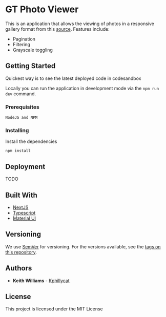 # GT Photo Viewer

This is an application that allows the viewing of photos in a responsive gallery format from this [source](https://pastebin.com/BmA8B0tY). Features include:

- Pagination
- Filtering
- Grayscale toggling

## Getting Started

Quickest way is to see the latest deployed code in codesandbox

Locally you can run the application in development mode via the `npm run dev` command.

### Prerequisites

```
NodeJS and NPM

```

### Installing

Install the dependencies

```
npm install
```

## Deployment

TODO

## Built With

- [NextJS](https://nextjs.org/)
- [Typescript](https://www.typescriptlang.org/)
- [Material UI](https://material-ui.com/)

## Versioning

We use [SemVer](http://semver.org/) for versioning. For the versions available, see the [tags on this repository](https://github.com/your/project/tags).

## Authors

- **Keith Williams** - [Kphillycat](https://github.com/Kphillycat)

## License

This project is licensed under the MIT License

